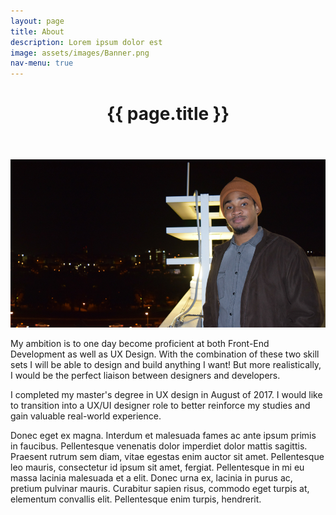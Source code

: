```yaml
---
layout: page
title: About
description: Lorem ipsum dolor est
image: assets/images/Banner.png
nav-menu: true
---
```

<div class="inner">
<header class="major">
			<h1>{{ page.title }}</h1>
</header>
</div>
<span class="image main"><img src="assets/images/Banner.png" alt="" /></span>

My ambition is to one day become proficient at both Front-End Development
as well as UX Design. With the combination of these two skill sets I will be able to
design and build anything I want! But more realistically, I would be the perfect liaison
between designers and developers.

I completed my master's degree in UX design in August of 2017. I would like to
transition into a UX/UI designer role to better reinforce my studies and gain
valuable real-world experience.

Donec eget ex magna. Interdum et malesuada fames ac ante ipsum primis in faucibus. Pellentesque venenatis dolor imperdiet dolor mattis sagittis. Praesent rutrum sem diam, vitae egestas enim auctor sit amet. Pellentesque leo mauris, consectetur id ipsum sit amet, fergiat. Pellentesque in mi eu massa lacinia malesuada et a elit. Donec urna ex, lacinia in purus ac, pretium pulvinar mauris. Curabitur sapien risus, commodo eget turpis at, elementum convallis elit. Pellentesque enim turpis, hendrerit.
